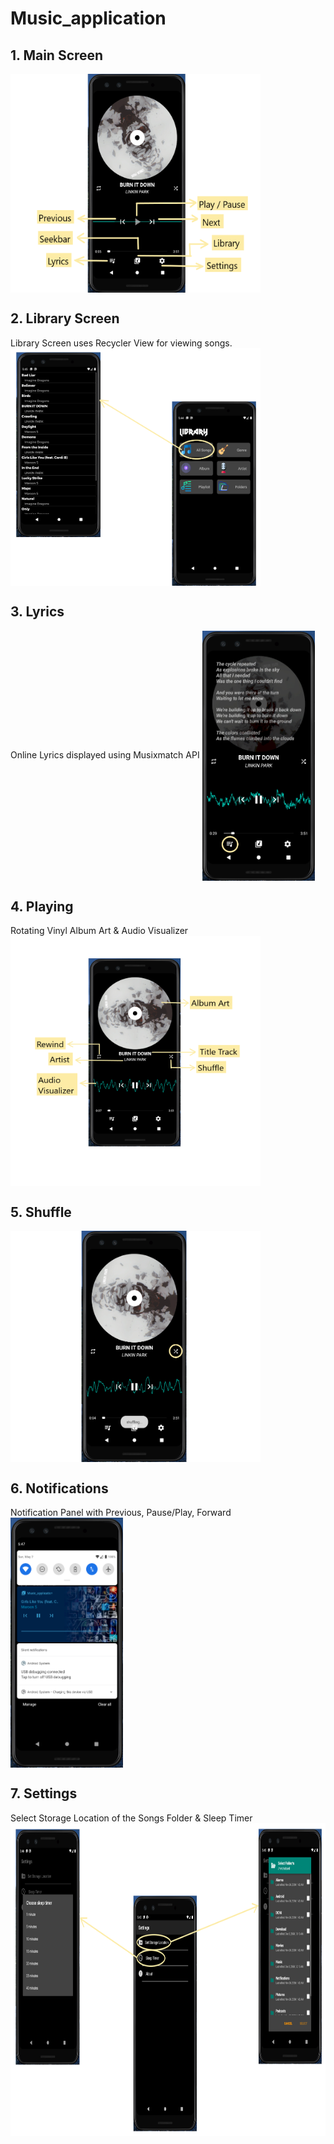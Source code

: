 # Music_application

## 1. Main Screen
<img src = "https://github.com/Prathamesh0606/Music_application/blob/master/pics/Main_Screen.png" align = "center" width="400" height="350">

## 2. Library Screen
Library Screen uses Recycler View for viewing songs.
<img src = "https://github.com/Prathamesh0606/Music_application/blob/master/pics/Library_Screen_Edited.png" align = "center" width="400" height="380">

## 3. Lyrics
Online Lyrics displayed using Musixmatch API
<img src = "https://github.com/Prathamesh0606/Music_application/blob/master/pics/Main_Screen_Lyrics.png" align = "center" width="180" height="400">

## 4. Playing
Rotating Vinyl Album Art & Audio Visualizer
<img src = "https://github.com/Prathamesh0606/Music_application/blob/master/pics/Main_Screen_Playing.png" align = "center" width="400" height="400">

## 5. Shuffle
<img src = "https://github.com/Prathamesh0606/Music_application/blob/master/pics/Main_Screen_Shuffle.png" align = "center" width="400" height="370">

## 6. Notifications
Notification Panel with Previous, Pause/Play, Forward
<img src = "https://github.com/Prathamesh0606/Music_application/blob/master/pics/Notifications.png" align = "center" width="180" height="400">

## 7. Settings
Select Storage Location of the Songs Folder & Sleep Timer
<img src = "https://github.com/Prathamesh0606/Music_application/blob/master/pics/Settings_Edited.png" align = "center" width="900" height="500">

